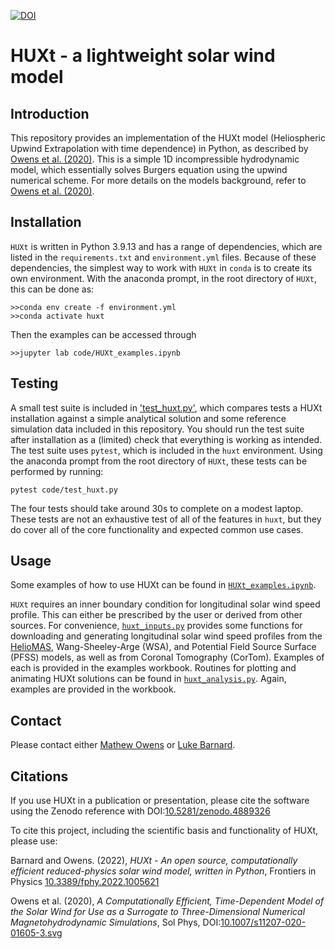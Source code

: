 [![DOI](https://zenodo.org/badge/DOI/10.5281/zenodo.4889326.svg)](https://doi.org/10.5281/zenodo.4889326)
# HUXt - a lightweight solar wind model


## Introduction

This repository provides an implementation of the HUXt model (Heliospheric Upwind Extrapolation with time dependence) in Python, as described by [Owens et al. (2020)](https://doi.org/10.1007/s11207-020-01605-3). This is a simple 1D incompressible hydrodynamic model, which essentially solves Burgers equation using the upwind numerical scheme. For more details on the models background, refer to [Owens et al. (2020)](https://doi.org/10.1007/s11207-020-01605-3).

## Installation
 `HUXt` is written in Python 3.9.13 and has a range of dependencies, which are listed in the `requirements.txt` and `environment.yml` files. Because of these dependencies, the simplest way to work with `HUXt` in `conda` is to create its own environment. With the anaconda prompt, in the root directory of `HUXt`, this can be done as:
```
>>conda env create -f environment.yml
>>conda activate huxt
``` 
Then the examples can be accessed through 
```
>>jupyter lab code/HUXt_examples.ipynb
```

## Testing
A small test suite is included in ['test_huxt.py'](code/test_huxt.py), which compares tests a HUXt installation against a simple analytical solution and some reference simulation data included in this repository. You should run the test suite after installation as a (limited) check that everything is working as intended. The test suite uses `pytest`, which is included in the `huxt` environment. Using the anaconda prompt from the root directory of `HUXt`, these tests can be performed by running:
```
pytest code/test_huxt.py
```
The four tests should take around 30s to complete on a modest laptop. These tests are not an exhaustive test of all of the features in `huxt`, but they do cover all of the core functionality and expected common use cases.

## Usage
Some examples of how to use HUXt can be found in [`HUXt_examples.ipynb`](code/HUXt_examples.ipynb).

`HUXt` requires an inner boundary condition for longitudinal solar wind speed profile. This can either be prescribed by the user or derived from other sources. For convenience,  [`huxt_inputs.py`](code/huxt_inputs.py) provides some functions for downloading and generating longitudinal solar wind speed profiles from the [HelioMAS](https://doi.org/10.1029/2000JA000121), Wang-Sheeley-Arge (WSA), and Potential Field Source Surface (PFSS) models, as well as from Coronal Tomography (CorTom). Examples of each is provided in the examples workbook. Routines for plotting and animating HUXt solutions can be found in  [`huxt_analysis.py`](code/huxt_analysis.py). Again, examples are provided in the workbook.

## Contact
Please contact either [Mathew Owens](https://github.com/mathewjowens) or [Luke Barnard](https://github.com/lukebarnard). 

## Citations

If you use HUXt in a publication or presentation, please cite the software using the Zenodo reference with DOI:[10.5281/zenodo.4889326](https://doi.org/10.5281/zenodo.4889326) 

To cite this project, including the scientific basis and functionality of HUXt, please use: 

Barnard and Owens. (2022), *HUXt - An open source, computationally efficient reduced-physics solar wind model, written in Python*, Frontiers in Physics [10.3389/fphy.2022.1005621](https://doi.org/10.3389/fphy.2022.1005621)

Owens et al. (2020),  *A Computationally Efficient, Time-Dependent Model of the Solar Wind for Use as a Surrogate to Three-Dimensional Numerical Magnetohydrodynamic Simulations*,  Sol Phys, DOI:[10.1007/s11207-020-01605-3.svg](https://doi.org/10.1007/s11207-020-01605-3)